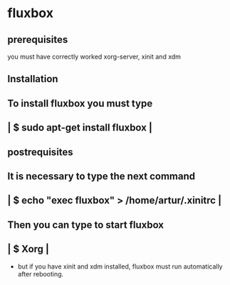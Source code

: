 # fluxbox

## prerequisites
you must have correctly worked xorg-server, xinit and xdm

 
 Installation
 ------------ 
 To install fluxbox you must type
 ------------------------------------------------------------------------
 | $ sudo apt-get install fluxbox					|
 ------------------------------------------------------------------------

 postrequisites
 --------------
 It is necessary to type the next command
 ------------------------------------------------------------------------
 | $ echo "exec fluxbox" > /home/artur/.xinitrc				|
 ------------------------------------------------------------------------

 Then you can type to start fluxbox
 ------------------------------------------------------------------------
 | $ Xorg								|
 ------------------------------------------------------------------------
 
 * but if you have xinit and xdm installed, fluxbox must run automatically 
   after rebooting.
